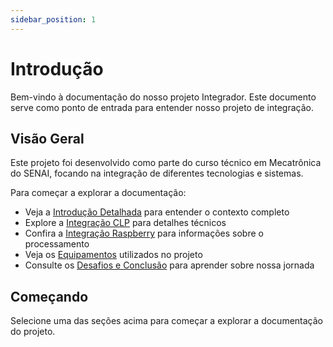 ```yaml
---
sidebar_position: 1
---
```


# Introdução

Bem-vindo à documentação do nosso projeto Integrador. Este documento serve como ponto de entrada para entender nosso projeto de integração.

## Visão Geral

Este projeto foi desenvolvido como parte do curso técnico em Mecatrônica do SENAI, focando na integração de diferentes tecnologias e sistemas.

Para começar a explorar a documentação:

- Veja a [Introdução Detalhada](./integrator/Introdução.md) para entender o contexto completo
- Explore a [Integração CLP](./integrator/CLP%20Integração.md) para detalhes técnicos
- Confira a [Integração Raspberry](./integrator/raspberry%20Integração.md) para informações sobre o processamento
- Veja os [Equipamentos](./integrator/Equipamento.md) utilizados no projeto
- Consulte os [Desafios e Conclusão](./integrator/Desafios%20e%20conclusão.md) para aprender sobre nossa jornada

## Começando

Selecione uma das seções acima para começar a explorar a documentação do projeto.